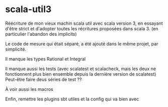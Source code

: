 # scala-util3

Réécriture de mon vieux machin scala util avec scala version 3, en essayant d'être strict et d'adopter toutes les récritures proposées dans scala 3.
(en particulier l'abandon des implicits)

Le code de mesure qui était séparé, a été ajouté dans le même projet, par simplicité.

Il manque les types Rational et Integral

Il manque aussi les tests (avec scalatest et scalacheck, mais les deux ne fonctionnent plus bien ensemble depuis la dernière version de scalatest)
Peut-être faire deus séries de test ??

À voir aussi les macros

Enfin, remettre les plugins sbt utiles et la config qui va bien avec
